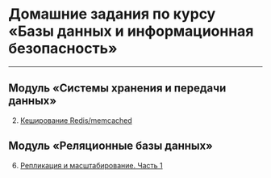 # Домашние задания по курсу «Базы данных и информационная безопасность»

---

## Модуль «Системы хранения и передачи данных»

 2. [Кеширование Redis/memcached](https://github.com/AstaKrom/sdb-homeworks/blob/main/1-2.md)
 

## Модуль «Реляционные базы данных»
6. [Репликация и масштабирование. Часть 1](https://github.com/AstaKrom/sdb-homeworks/blob/main/2-6.md)
